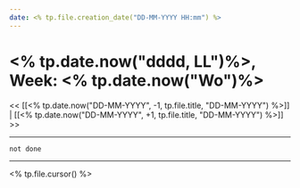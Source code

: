 ```yaml
---
date: <% tp.file.creation_date("DD-MM-YYYY HH:mm") %>
---
```

# <% tp.date.now("dddd, LL")%>, Week: <% tp.date.now("Wo")%> 

<< [[<% tp.date.now("DD-MM-YYYY", -1, tp.file.title, "DD-MM-YYYY") %>]] | [[<% tp.date.now("DD-MM-YYYY", +1, tp.file.title, "DD-MM-YYYY") %>]] >>
***
```tasks
not done
```
---
<% tp.file.cursor() %>


